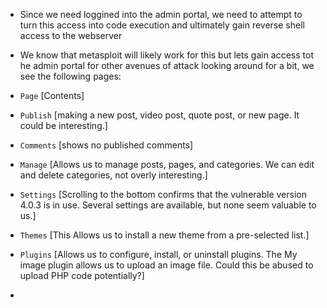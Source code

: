 - Since we need loggined into the admin  portal, we need to attempt to turn this access into code execution and ultimately gain reverse shell access to the webserver
- We know that metasploit will likely work for this but lets gain access tot he admin portal for other avenues of attack looking around for a bit, we see the following pages:

- `Page`	 [Contents]
- `Publish`	[making a new post, video post, quote post, or new page. It could be interesting.]
- `Comments`	[shows no published comments]
- `Manage`	[Allows us to manage posts, pages, and categories. We can edit and delete categories, not overly interesting.]
- `Settings`	[Scrolling to the bottom confirms that the vulnerable version 4.0.3 is in use. Several settings are available, but none seem valuable to us.]
- `Themes`	[This Allows us to install a new theme from a pre-selected list.]
- `Plugins`	[Allows us to configure, install, or uninstall plugins. The My image plugin allows us to upload an image file. Could this be abused to upload PHP code potentially?]

- 
